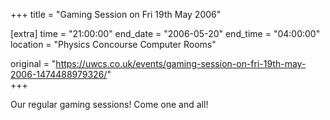 +++
title = "Gaming Session on Fri 19th May 2006"

[extra]
time = "21:00:00"
end_date = "2006-05-20"
end_time = "04:00:00"
location = "Physics Concourse Computer Rooms"

original = "https://uwcs.co.uk/events/gaming-session-on-fri-19th-may-2006-1474488979326/"    
+++

Our regular gaming sessions\! Come one and all\!


